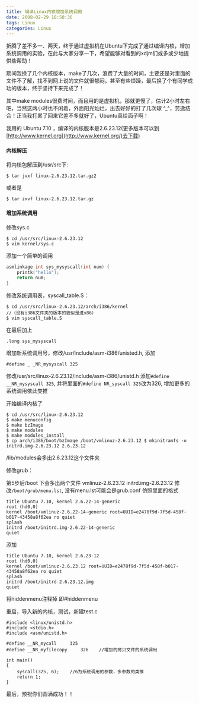```yaml
---
title: 编译Linux内核增加系统调用
date: 2008-02-29 18:50:36
tags: Linux
categories: Linux
---
```


折腾了差不多一、两天，终于通过虚拟机在Ubuntu下完成了通过编译内核，增加系统调用的实验，在此与大家分享一下，希望能够对看到的xdjm们或多或少地提供些帮助！

期间我换了几个内核版本，make了几次，浪费了大量的时间，主要还是对里面的文件不了解，找不到网上说的文件就很郁闷，甚至有些烦躁，最后换了个有同学成功的版本，终于坚持下来完成了！

其中make modules很费时间，而且用的是虚拟机，那就更慢了，估计2小时左右吧，当然这两小时也不闲着，外面阳光灿烂，出去好好的打了几次球 ^_^，劳逸结合！正当我打累了回来它差不多就好了，Ubuntu真给面子啊！



我用的 Ubuntu 7.10 ，编译的内核版本是2.6.23.12(更多版本可以到[http://www.kernel.org](http://www.kernel.org/)去下载)


#### 内核解压
将内核包解压到/usr/src下:

```
$ tar jvxf linux-2.6.23.12.tar.gz2
```
或者是
```
$ tar zxvf linux-2.6.23.12.tar.gz
```



#### 增加系统调用

修改sys.c
```
$ cd /usr/src/linux-2.6.23.12
$ vim kernel/sys.c
```

添加一个简单的调用
```c
asmlinkage int sys_mysyscall(int num) {
    printk("hello");
    return num;
}
```

修改系统调用表，syscall_table.S：
```
$ cd /usr/src/linux-2.6.23.12/arch/i386/kernel
//（没有i386文件夹的版本的貌似是进x86）
$ vim syscall_table.S
```
在最后加上
```
.long sys_mysyscall
```


增加新系统调用号，修改/usr/include/asm-i386/unisted.h, 添加

```
#define _ _NR_mysyscall 325
```

修改/usr/src/linux-2.6.23.12/include/asm-i386/unistd.h
添加`#define __NR_mysyscall 325`, 并将里面的`#define NR_syscall 325`改为326, 增加更多的系统调用依此类推

开始编译内核了
```
$ cd /usr/src/linux-2.6.23.12
$ make menuconfig
$ make bzImage
$ make modules
$ make modules_install
$ cp arch/i386/boot/bzImage /boot/vmlinuz-2.6.23.12 $ mkinitramfs -o initrd.img-2.6.23.12 2.6.23.12
```
/lib/modules会多出2.6.23.12这个文件夹

修改grub：

第5步后/boot 下会多出两个文件 vmlinuz-2.6.23.12 initrd.img-2.6.23.12 
修改`/boot/grub/menu.lst`, 没有menu.lst可能会是grub.conf
仿照里面的格式
```
title Ubuntu 7.10, kernel 2.6.22-14-generic
root (hd0,0)
kernel /boot/vmlinuz-2.6.22-14-generic root=UUID=e2478f9d-7f5d-458f-b017-43458a8f62ea ro quiet
splash
initrd /boot/initrd.img-2.6.22-14-generic 
quiet
```
添加
```
title Ubuntu 7.10, kernel 2.6.23-12
root (hd0,0) 
kernel /boot/vmlinuz-2.6.23.12 root=UUID=e2478f9d-7f5d-458f-b017-43458a8f62ea ro quiet
splash 
initrd /boot/initrd-2.6.23.12.img
quiet
```
将hiddenmenu注释掉 即#hiddenmenu

重启，导入新的内核，测试，新建test.c

```
#include <linux/unistd.h>
#include <stdio.h>
#include <asm/unistd.h>

#define __NR_mycall     325 
#define __NR_myfilecopy     326    //增加的拷贝文件的系统调用

int main()
{ 
    syscall(325, 6);    //6为系统调用的参数，多参数的类推
    return 1;
}
```

最后，预祝你们圆满成功！！